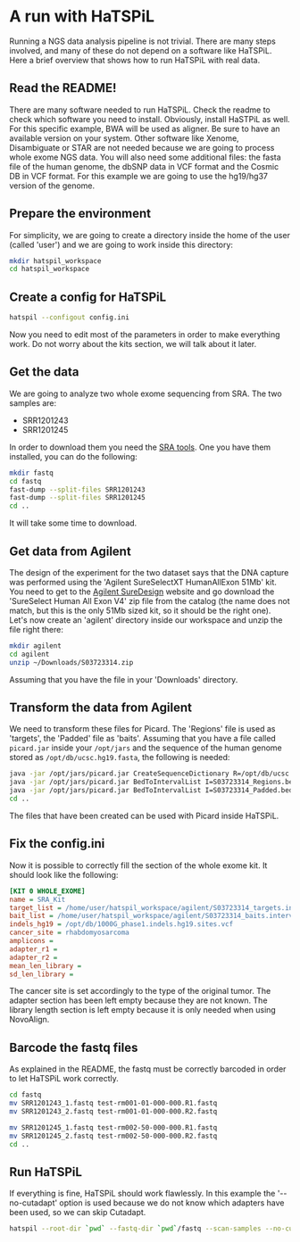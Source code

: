 # A run with HaTSPiL

Running a NGS data analysis pipeline is not trivial. There are many steps involved, and many of these do not depend on a software like HaTSPiL.
Here a brief overview that shows how to run HaTSPiL with real data.

## Read the README!

There are many software needed to run HaTSPiL. Check the readme to check which software you need to install. Obviously, install HaSTPiL as well.
For this specific example, BWA will be used as aligner. Be sure to have an available version on your system. Other software like Xenome, Disambiguate or STAR are not needed because we are going to process whole exome NGS data.
You will also need some additional files: the fasta file of the human genome, the dbSNP data in VCF format and the Cosmic DB in VCF format. For this example we are going to use the hg19/hg37 version of the genome.

## Prepare the environment

For simplicity, we are going to create a directory inside the home of the user (called 'user') and we are going to work inside this directory:
```sh
mkdir hatspil_workspace
cd hatspil_workspace
```

## Create a config for HaTSPiL
```sh
hatspil --configout config.ini
```
Now you need to edit most of the parameters in order to make everything work. Do not worry about the kits section, we will talk about it later.

## Get the data

We are going to analyze two whole exome sequencing from SRA. The two samples are:

* SRR1201243
* SRR1201245

In order to download them you need the [SRA tools](http://ncbi.github.io/sra-tools/install_config.html). One you have them installed, you can do the following:

```sh
mkdir fastq
cd fastq
fast-dump --split-files SRR1201243
fast-dump --split-files SRR1201245
cd ..
```

It will take some time to download.

## Get data from Agilent

The design of the experiment for the two dataset says that the DNA capture was performed using the 'Agilent SureSelectXT HumanAllExon 51Mb' kit.
You need to get to the [Agilent SureDesign](https://earray.chem.agilent.com/suredesign/index.htm) website and go download the 'SureSelect Human All Exon V4' zip file from the catalog (the name does not match, but this is the only 51Mb sized kit, so it should be the right one).
Let's now create an 'agilent' directory inside our workspace and unzip the file right there:

```sh
mkdir agilent
cd agilent
unzip ~/Downloads/S03723314.zip
```
Assuming that you have the file in your 'Downloads' directory.

## Transform the data from Agilent

We need to transform these files for Picard. The 'Regions' file is used as 'targets', the 'Padded' file as 'baits'.
Assuming that you have a file called `picard.jar` inside your `/opt/jars` and the sequence of the human genome stored as `/opt/db/ucsc.hg19.fasta`, the following is needed:
```sh
java -jar /opt/jars/picard.jar CreateSequenceDictionary R=/opt/db/ucsc.hg19.fasta O=/opt/db/ucsc.hg19.dict
java -jar /opt/jars/picard.jar BedToIntervalList I=S03723314_Regions.bed O=S03723314_targets.interval_list SD=/opt/db/ucsc.hg19.dict
java -jar /opt/jars/picard.jar BedToIntervalList I=S03723314_Padded.bed O=S03723314_baits.interval_list SD=/opt/db/ucsc.hg19.dict
cd ..
```

The files that have been created can be used with Picard inside HaTSPiL.

## Fix the config.ini

Now it is possible to correctly fill the section of the whole exome kit. It should look like the following:
```ini
[KIT 0 WHOLE_EXOME]
name = SRA_Kit
target_list = /home/user/hatspil_workspace/agilent/S03723314_targets.interval_list 
bait_list = /home/user/hatspil_workspace/agilent/S03723314_baits.interval_list 
indels_hg19 = /opt/db/1000G_phase1.indels.hg19.sites.vcf
cancer_site = rhabdomyosarcoma
amplicons =
adapter_r1 =
adapter_r2 =
mean_len_library =
sd_len_library =
```

The cancer site is set accordingly to the type of the original tumor. The adapter section has been left empty because they are not known. The library length section is left empty because it is only needed when using NovoAlign.

## Barcode the fastq files

As explained in the README, the fastq must be correctly barcoded in order to let HaTSPiL work correctly.

```sh
cd fastq
mv SRR1201243_1.fastq test-rm001-01-000-000.R1.fastq
mv SRR1201243_2.fastq test-rm001-01-000-000.R2.fastq

mv SRR1201245_1.fastq test-rm002-50-000-000.R1.fastq
mv SRR1201245_2.fastq test-rm002-50-000-000.R2.fastq
cd ..
```

## Run HaTSPiL

If everything is fine, HaTSPiL should work flawlessly. In this example the '--no-cutadapt' option is used because we do not know which adapters have been used, so we can skip Cutadapt.

```sh
hatspil --root-dir `pwd` --fastq-dir `pwd`/fastq --scan-samples --no-cutadapt
```
